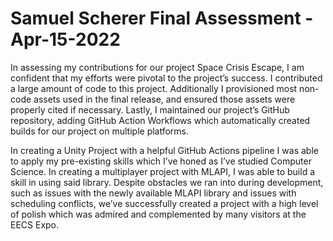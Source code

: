 # Samuel Scherer Final Assessment - Apr-15-2022

In assessing my contributions for our project Space Crisis Escape, I am confident that my efforts were pivotal to the project’s success. I contributed a large amount of code to this project. Additionally I provisioned most non-code assets used in the final release, and ensured those assets were properly cited if necessary. Lastly, I maintained our project’s GitHub repository, adding GitHub Action Workflows which automatically created builds for our project on multiple platforms. 

In creating a Unity Project with a helpful GitHub Actions pipeline I was able to apply my pre-existing skills which I’ve honed as I’ve studied Computer Science. In creating a multiplayer project with MLAPI, I was able to build a skill in using said library. Despite obstacles we ran into during development, such as issues with the newly available MLAPI library and issues with scheduling conflicts, we’ve successfully created a project with a high level of polish which was admired and complemented by many visitors at the EECS Expo.
